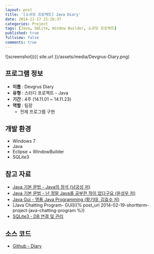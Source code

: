 ```yaml
---
layout: post
title: '[소규모 프로젝트] Java Diary'
date: 2014-11-17 22:26:37
categories: Project
tags: [Java, SQLite, Window Builder, 소규모 프로젝트]
published: true
fullview: false
comments: true
---
```


![screenshot]({{ site.url }}/assets/media/Devgrus-Diary.png)

## 프로그램 정보

* **이름** : Devgrus Diary
* **유형** : 스터디 프로젝트 - Java
* **기간** : 4주 (14.11.01 ~ 14.11.23)
* **역할** : 팀장
	* 전체 프로그램 구현

## 개발 환경

* Windows 7
* Java
* Eclipse + WindowBuilder
* SQLite3

## 참고 자료

* [Java 기본 문법 - Java의 정석 (남궁성 저)](http://book.naver.com/bookdb/book_detail.nhn?bid=6232200)
* [Java 기본 문법 - 난 정말 Java를 공부한 적이 없다구요 (윤성우 저)](http://book.naver.com/bookdb/book_detail.nhn?bid=6056781)
* [Java Gui - 명품 Java Programming (황기태, 김효수 저)](http://book.naver.com/bookdb/book_detail.nhn?bid=7145227)
* [Java Chatting Program- GUI]({% post_url 2014-02-19-shortterm-project-java-chatting-program %})
* [SQLite3 - DB 연결 및 관리](https://bitbucket.org/xerial/sqlite-jdbc)

## 소스 코드

* [Github - Diary](https://github.com/egaoneko/Diary)




